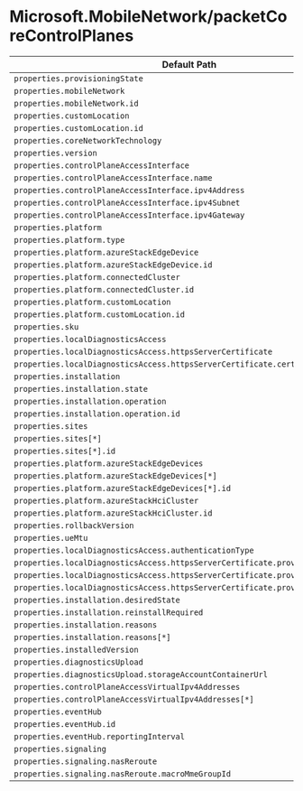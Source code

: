 # Microsoft.MobileNetwork/packetCoreControlPlanes

| Default Path | Alias |
|---|---|
| `properties.provisioningState` | `Microsoft.MobileNetwork/packetCoreControlPlanes/provisioningState` |
| `properties.mobileNetwork` | `Microsoft.MobileNetwork/packetCoreControlPlanes/mobileNetwork` |
| `properties.mobileNetwork.id` | `Microsoft.MobileNetwork/packetCoreControlPlanes/mobileNetwork.id` |
| `properties.customLocation` | `Microsoft.MobileNetwork/packetCoreControlPlanes/customLocation` |
| `properties.customLocation.id` | `Microsoft.MobileNetwork/packetCoreControlPlanes/customLocation.id` |
| `properties.coreNetworkTechnology` | `Microsoft.MobileNetwork/packetCoreControlPlanes/coreNetworkTechnology` |
| `properties.version` | `Microsoft.MobileNetwork/packetCoreControlPlanes/version` |
| `properties.controlPlaneAccessInterface` | `Microsoft.MobileNetwork/packetCoreControlPlanes/controlPlaneAccessInterface` |
| `properties.controlPlaneAccessInterface.name` | `Microsoft.MobileNetwork/packetCoreControlPlanes/controlPlaneAccessInterface.name` |
| `properties.controlPlaneAccessInterface.ipv4Address` | `Microsoft.MobileNetwork/packetCoreControlPlanes/controlPlaneAccessInterface.ipv4Address` |
| `properties.controlPlaneAccessInterface.ipv4Subnet` | `Microsoft.MobileNetwork/packetCoreControlPlanes/controlPlaneAccessInterface.ipv4Subnet` |
| `properties.controlPlaneAccessInterface.ipv4Gateway` | `Microsoft.MobileNetwork/packetCoreControlPlanes/controlPlaneAccessInterface.ipv4Gateway` |
| `properties.platform` | `Microsoft.MobileNetwork/packetCoreControlPlanes/platform` |
| `properties.platform.type` | `Microsoft.MobileNetwork/packetCoreControlPlanes/platform.type` |
| `properties.platform.azureStackEdgeDevice` | `Microsoft.MobileNetwork/packetCoreControlPlanes/platform.azureStackEdgeDevice` |
| `properties.platform.azureStackEdgeDevice.id` | `Microsoft.MobileNetwork/packetCoreControlPlanes/platform.azureStackEdgeDevice.id` |
| `properties.platform.connectedCluster` | `Microsoft.MobileNetwork/packetCoreControlPlanes/platform.connectedCluster` |
| `properties.platform.connectedCluster.id` | `Microsoft.MobileNetwork/packetCoreControlPlanes/platform.connectedCluster.id` |
| `properties.platform.customLocation` | `Microsoft.MobileNetwork/packetCoreControlPlanes/platform.customLocation` |
| `properties.platform.customLocation.id` | `Microsoft.MobileNetwork/packetCoreControlPlanes/platform.customLocation.id` |
| `properties.sku` | `Microsoft.MobileNetwork/packetCoreControlPlanes/sku` |
| `properties.localDiagnosticsAccess` | `Microsoft.MobileNetwork/packetCoreControlPlanes/localDiagnosticsAccess` |
| `properties.localDiagnosticsAccess.httpsServerCertificate` | `Microsoft.MobileNetwork/packetCoreControlPlanes/localDiagnosticsAccess.httpsServerCertificate` |
| `properties.localDiagnosticsAccess.httpsServerCertificate.certificateUrl` | `Microsoft.MobileNetwork/packetCoreControlPlanes/localDiagnosticsAccess.httpsServerCertificate.certificateUrl` |
| `properties.installation` | `Microsoft.MobileNetwork/packetCoreControlPlanes/installation` |
| `properties.installation.state` | `Microsoft.MobileNetwork/packetCoreControlPlanes/installation.state` |
| `properties.installation.operation` | `Microsoft.MobileNetwork/packetCoreControlPlanes/installation.operation` |
| `properties.installation.operation.id` | `Microsoft.MobileNetwork/packetCoreControlPlanes/installation.operation.id` |
| `properties.sites` | `Microsoft.MobileNetwork/packetCoreControlPlanes/sites` |
| `properties.sites[*]` | `Microsoft.MobileNetwork/packetCoreControlPlanes/sites[*]` |
| `properties.sites[*].id` | `Microsoft.MobileNetwork/packetCoreControlPlanes/sites[*].id` |
| `properties.platform.azureStackEdgeDevices` | `Microsoft.MobileNetwork/packetCoreControlPlanes/platform.azureStackEdgeDevices` |
| `properties.platform.azureStackEdgeDevices[*]` | `Microsoft.MobileNetwork/packetCoreControlPlanes/platform.azureStackEdgeDevices[*]` |
| `properties.platform.azureStackEdgeDevices[*].id` | `Microsoft.MobileNetwork/packetCoreControlPlanes/platform.azureStackEdgeDevices[*].id` |
| `properties.platform.azureStackHciCluster` | `Microsoft.MobileNetwork/packetCoreControlPlanes/platform.azureStackHciCluster` |
| `properties.platform.azureStackHciCluster.id` | `Microsoft.MobileNetwork/packetCoreControlPlanes/platform.azureStackHciCluster.id` |
| `properties.rollbackVersion` | `Microsoft.MobileNetwork/packetCoreControlPlanes/rollbackVersion` |
| `properties.ueMtu` | `Microsoft.MobileNetwork/packetCoreControlPlanes/ueMtu` |
| `properties.localDiagnosticsAccess.authenticationType` | `Microsoft.MobileNetwork/packetCoreControlPlanes/localDiagnosticsAccess.authenticationType` |
| `properties.localDiagnosticsAccess.httpsServerCertificate.provisioning` | `Microsoft.MobileNetwork/packetCoreControlPlanes/localDiagnosticsAccess.httpsServerCertificate.provisioning` |
| `properties.localDiagnosticsAccess.httpsServerCertificate.provisioning.state` | `Microsoft.MobileNetwork/packetCoreControlPlanes/localDiagnosticsAccess.httpsServerCertificate.provisioning.state` |
| `properties.localDiagnosticsAccess.httpsServerCertificate.provisioning.reason` | `Microsoft.MobileNetwork/packetCoreControlPlanes/localDiagnosticsAccess.httpsServerCertificate.provisioning.reason` |
| `properties.installation.desiredState` | `Microsoft.MobileNetwork/packetCoreControlPlanes/installation.desiredState` |
| `properties.installation.reinstallRequired` | `Microsoft.MobileNetwork/packetCoreControlPlanes/installation.reinstallRequired` |
| `properties.installation.reasons` | `Microsoft.MobileNetwork/packetCoreControlPlanes/installation.reasons` |
| `properties.installation.reasons[*]` | `Microsoft.MobileNetwork/packetCoreControlPlanes/installation.reasons[*]` |
| `properties.installedVersion` | `Microsoft.MobileNetwork/packetCoreControlPlanes/installedVersion` |
| `properties.diagnosticsUpload` | `Microsoft.MobileNetwork/packetCoreControlPlanes/diagnosticsUpload` |
| `properties.diagnosticsUpload.storageAccountContainerUrl` | `Microsoft.MobileNetwork/packetCoreControlPlanes/diagnosticsUpload.storageAccountContainerUrl` |
| `properties.controlPlaneAccessVirtualIpv4Addresses` | `Microsoft.MobileNetwork/packetCoreControlPlanes/controlPlaneAccessVirtualIpv4Addresses` |
| `properties.controlPlaneAccessVirtualIpv4Addresses[*]` | `Microsoft.MobileNetwork/packetCoreControlPlanes/controlPlaneAccessVirtualIpv4Addresses[*]` |
| `properties.eventHub` | `Microsoft.MobileNetwork/packetCoreControlPlanes/eventHub` |
| `properties.eventHub.id` | `Microsoft.MobileNetwork/packetCoreControlPlanes/eventHub.id` |
| `properties.eventHub.reportingInterval` | `Microsoft.MobileNetwork/packetCoreControlPlanes/eventHub.reportingInterval` |
| `properties.signaling` | `Microsoft.MobileNetwork/packetCoreControlPlanes/signaling` |
| `properties.signaling.nasReroute` | `Microsoft.MobileNetwork/packetCoreControlPlanes/signaling.nasReroute` |
| `properties.signaling.nasReroute.macroMmeGroupId` | `Microsoft.MobileNetwork/packetCoreControlPlanes/signaling.nasReroute.macroMmeGroupId` |

